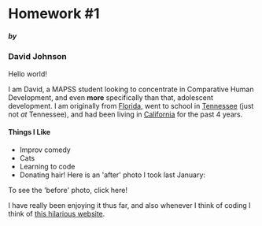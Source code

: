# Homework #1
##### by
### David Johnson

Hello world!

I am David, a MAPSS student looking to concentrate in Comparative Human Development, and even **more** specifically than that, adolescent development.
I am originally from [Florida](https://time.com/4214021/florida-man-throws-alligator-into-wendys-drive-thru-window/), went to school in [Tennessee](https://www.espn.com/college-football/recap?gameId=333272633) (just not *at* Tennessee), and had been living in [California](https://www.youtube.com/watch?v=uqSKl7sdUa8) for the past 4 years.

#### Things I Like
* Improv comedy
* Cats
* Learning to code
* Donating hair! Here is an 'after' photo I took last January:

To see the 'before' photo, click here!


I have really been enjoying it thus far, and also whenever I think of coding I think of [this hilarious website](www.hackertyper.net).